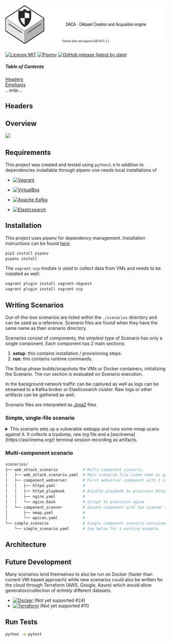 # <a href="https://github.com/Korving-F/DACA"><img alt="DACA" src="/images/logo.svg" height="120"></a>
[![License MIT](https://img.shields.io/badge/license-MIT-blue)](https://en.wikipedia.org/wiki/MIT_License)
[![Pipenv](https://img.shields.io/github/pipenv/locked/python-version/Korving-F/DACA)](https://github.com/pypa/pipenv)
[![GitHub release (latest by date)](https://img.shields.io/github/v/release/Korving-F/daca)](https://github.com/Korving-F/DACA)


##### Table of Contents  
[Headers](#headers)  
[Emphasis](#emphasis)  
...snip...    
<a name="headers"/>
## Headers


## Overview
![](data/simple_example_scenario/runthrough.gif)

## Requirements
This project was created and tested using `python3.8`
In addition to dependencies installable through pipenv one needs local installations of 

* [![Vagrant](https://img.shields.io/badge/vagrant-%231563FF.svg?style=for-the-badge&logo=vagrant&logoColor=white)](https://www.vagrantup.com/)

* [![VirtualBox](https://img.shields.io/static/v1?style=for-the-badge&message=VirtualBox&color=183A61&logo=VirtualBox&logoColor=FFFFFF&label=)](https://www.virtualbox.org/)
* [![Apache Kafka](https://img.shields.io/static/v1?style=for-the-badge&message=Apache+Kafka&color=231F20&logo=Apache+Kafka&logoColor=FFFFFF&label=)](https://kafka.apache.org/)
* [![Elasticsearch](https://img.shields.io/static/v1?style=for-the-badge&message=Elasticsearch&color=005571&logo=Elasticsearch&logoColor=FFFFFF&label=)](https://www.elastic.co/)


## Installation
This project uses pipenv for dependency management.
Installation instructions can be found [here](https://github.com/pypa/pipenv#installation).
```bash
pip3 install pipenv
pipenv install
```
The `vagrant-scp` module is used to collect data from VMs and needs to be installed as well:
```bash
vagrant plugin install vagrant-vbguest
vagrant plugin install vagrant-scp
```

## Writing Scenarios
Out-of-the-box scenarios are listed within the `./scenarios` directory and can be used as a reference.
Scenario files are found when they have the same name as their scenario directory.

Scenarios consist of components, the simplest type of Scenario has only a single component.
Each component has 2 main sections:
1. **setup**: this contains installation / provisioning steps.
2. **run**: this contains runtime commands.

The Setup phase builds/snapshots the VMs or Docker containers, initializing the Scenario.
The run section is evaluated on Scenario execution.

In the background network traffic can be captured as well as logs can be streamed to a Kafka broker or Elasticsearch cluster.
Raw logs or other artifacts can be gathered as well.

Scenario files are interpreted as [Jinja2](https://jinja.palletsprojects.com/en/3.1.x/) files 


### Simple, single-file scenario
<details>
<summary>This scenario sets up a vulnerable webapp and runs some nmap scans against it.
It collects a tcpdump, raw log file and a [asciinema](https://asciinema.org/) terminal session recording as artifacts.</summary>
<p>

```yaml
# simple_scenario.yaml
name: "Simple example Scenario"
description: |
  "This Scenario sets up a vulnerable web application and runs multiple NMAP scans against it."
provisioner: vagrant
use_default_templates: True

components:
  - name: main_server
    description: Main Ubuntu machine used in this example scenario
    image: ubuntu/focal64
    setup:
      type: shell
      val: >
        echo "[+] Installing dependencies";
        sudo apt-get update;
        sudo apt install -y python2.7 unzip nmap asciinema;

        echo "[+] Installing Vulnerable Web App Gruyère";
        wget http://google-gruyere.appspot.com/gruyere-code.zip -O /tmp/gruyere-code.zip;
        unzip /tmp/gruyere-code.zip -d /opt/gruyere-code;

    # Notice the Jinja2 template variable
    run:
      type: shell
      val: >
        echo "[+] Run webserver";
        set -x;
        sudo python2.7 /opt/gruyere-code/gruyere.py > /tmp/gruyere.log 2>&1 & sleep 1;
        "{{ variables.nmap }}";

    artifacts_to_collect:
      - type: pcap
        val:  ["tcpdump -i any -n -t -w /tmp/web.pcap port 8008"]
      - type: files
        val: ["/tmp/gruyere.log", "/tmp/*.cast", "/tmp/*.pcap"]
      - type: cli_recording
        val: ["/tmp/nmap.cast"]

# These entries are substituted for the Jinja2 tempate variable in the run section.
variables:
  - nmap:
    - nmap -sV -p 8008 --script=http-enum 127.0.0.1
    - nmap -p8008 --script http-waf-detect 127.0.0.1
    - nmap -p8008 --script http-wordpress-users 127.0.0.1
```

</p>
</details>

### Multi-component scenario
```bash
scenarios/
├── web_attack_scenario           # Multi-component scenario.
│   ├── web_attack_scenario.yaml  # Main scenario file (same name as parent directory)
│   ├── component_webserver       # First webserver component with 2 instances.
│   │   ├── httpd.yaml            # 
│   │   ├── httpd_playbook        # Anisble playbook to provision httpd
│   │   ├── nginx.yaml            # 
│   │   └── nginx.bash            # Script to provision nginx
│   └── component_scanner         # Second component with two scanner subcomponents.
│       ├── nmap.yaml             # 
│       └── wpscan.yaml           # 
└── simple_scenario               # Single component scenario contained in a single file. 
    └── simple_scenario.yaml      # See below for a working example.
```




## Architecture

## Future Development
Many scenarios lend themselves to also be run on Docker (faster than current VM-based approach) while new scenarios could also be written for the cloud through Terraform (AWS, Google, Azure) which would allow generation/collection of entirely different datasets.
* [![Docker](https://img.shields.io/badge/docker-%232496ED.svg?&style=for-the-badge&logo=docker&logoColor=white)](https://www.docker.com/) (Not yet supported #24) 
* [![Terraform](https://img.shields.io/static/v1?style=for-the-badge&message=Terraform&color=7B42BC&logo=Terraform&logoColor=FFFFFF&label=)](https://www.terraform.io/) (Not yet supported #11) 

## Run Tests
```bash
python -m pytest
```
